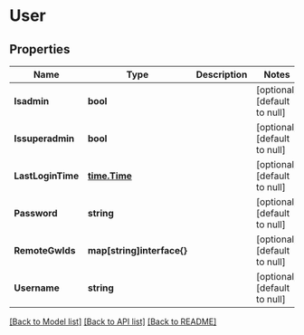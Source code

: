 # User

## Properties
Name | Type | Description | Notes
------------ | ------------- | ------------- | -------------
**Isadmin** | **bool** |  | [optional] [default to null]
**Issuperadmin** | **bool** |  | [optional] [default to null]
**LastLoginTime** | [**time.Time**](time.Time.md) |  | [optional] [default to null]
**Password** | **string** |  | [optional] [default to null]
**RemoteGwIds** | **map[string]interface{}** |  | [optional] [default to null]
**Username** | **string** |  | [optional] [default to null]

[[Back to Model list]](../README.md#documentation-for-models) [[Back to API list]](../README.md#documentation-for-api-endpoints) [[Back to README]](../README.md)


